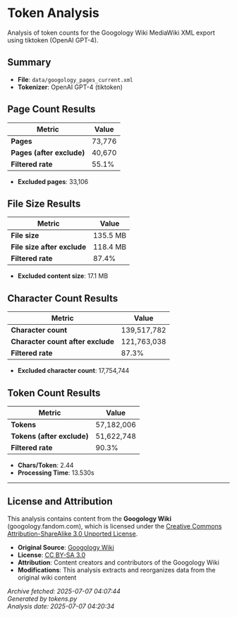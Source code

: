 # Token Analysis

Analysis of token counts for the Googology Wiki MediaWiki XML export using tiktoken (OpenAI GPT-4).

## Summary

- **File**: `data/googology_pages_current.xml`
- **Tokenizer**: OpenAI GPT-4 (tiktoken)

## Page Count Results

| Metric | Value |
|--------|-------|
| **Pages** | 73,776 |
| **Pages (after exclude)** | 40,670 |
| **Filtered rate** | 55.1% |

- **Excluded pages**: 33,106

## File Size Results

| Metric | Value |
|--------|-------|
| **File size** | 135.5 MB |
| **File size after exclude** | 118.4 MB |
| **Filtered rate** | 87.4% |

- **Excluded content size**: 17.1 MB

## Character Count Results

| Metric | Value |
|--------|-------|
| **Character count** | 139,517,782 |
| **Character count after exclude** | 121,763,038 |
| **Filtered rate** | 87.3% |

- **Excluded character count**: 17,754,744

## Token Count Results

| Metric | Value |
|--------|-------|
| **Tokens** | 57,182,006 |
| **Tokens (after exclude)** | 51,622,748 |
| **Filtered rate** | 90.3% |

- **Chars/Token**: 2.44
- **Processing Time**: 13.530s

---

## License and Attribution

This analysis contains content from the **Googology Wiki** (googology.fandom.com), which is licensed under the [Creative Commons Attribution-ShareAlike 3.0 Unported License](https://creativecommons.org/licenses/by-sa/3.0/).

- **Original Source**: [Googology Wiki](https://googology.fandom.com)
- **License**: [CC BY-SA 3.0](https://creativecommons.org/licenses/by-sa/3.0/)
- **Attribution**: Content creators and contributors of the Googology Wiki
- **Modifications**: This analysis extracts and reorganizes data from the original wiki content

*Archive fetched: 2025-07-07 04:07:44*  
*Generated by tokens.py*  
*Analysis date: 2025-07-07 04:20:34*

